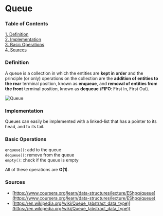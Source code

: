 # Queue

### Table of Contents

[1. Definition](#definition)  
[2. Implementation](#implementation)  
[3. Basic Operations](#operations)  
[4. Sources](#sources)

<a name="definition"></a>

### Definition

A queue is a collection in which the entities are **kept in order** and the principle (or only) operations on the collection are the **addition of entities to the rear** terminal position, known as **enqueue**, and **removal of entities from the front** terminal position, known as **dequeue** (**FIFO**: First In, First Out).

![Queue](https://upload.wikimedia.org/wikipedia/commons/thumb/5/52/Data_Queue.svg/405px-Data_Queue.svg.png)

<a name="implementation"></a>

### Implementation

Queues can easily be implemented with a linked-list that has a pointer to its head, and to its tail.

<a name="operations"></a>

### Basic Operations

```enqueue()```: add to the queue  
```dequeue()```: remove from the queue  
```empty()```: check if the queue is empty

All of these operations are **O(1)**.

<a name="sources"></a>

### Sources

* [https://www.coursera.org/learn/data-structures/lecture/EShpq/queue](https://www.coursera.org/learn/data-structures/lecture/EShpq/queue)
* [https://en.wikipedia.org/wiki/Queue_(abstract_data_type)](https://en.wikipedia.org/wiki/Queue_(abstract_data_type))
